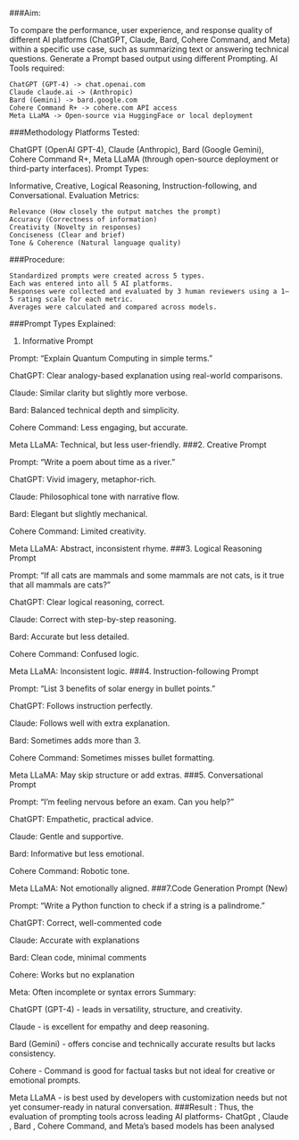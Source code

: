###Aim:

To compare the performance, user experience, and response quality of different AI platforms (ChatGPT, Claude, Bard, Cohere Command, and Meta) within a specific use case, such as summarizing text or answering technical questions. Generate a Prompt based output using different Prompting.
AI Tools required:

    ChatGPT (GPT-4) -> chat.openai.com
    Claude claude.ai -> (Anthropic)
    Bard (Gemini) -> bard.google.com
    Cohere Command R+ -> cohere.com API access
    Meta LLaMA -> Open-source via HuggingFace or local deployment

###Methodology
Platforms Tested:

ChatGPT (OpenAI GPT-4), Claude (Anthropic), Bard (Google Gemini), Cohere Command R+, Meta LLaMA (through open-source deployment or third-party interfaces).
Prompt Types:

Informative, Creative, Logical Reasoning, Instruction-following, and Conversational.
Evaluation Metrics:

    Relevance (How closely the output matches the prompt)
    Accuracy (Correctness of information)
    Creativity (Novelty in responses)
    Conciseness (Clear and brief)
    Tone & Coherence (Natural language quality)

###Procedure:

    Standardized prompts were created across 5 types.
    Each was entered into all 5 AI platforms.
    Responses were collected and evaluated by 3 human reviewers using a 1–5 rating scale for each metric.
    Averages were calculated and compared across models.

###Prompt Types Explained:
1. Informative Prompt

Prompt: “Explain Quantum Computing in simple terms.”

ChatGPT: Clear analogy-based explanation using real-world comparisons.

Claude: Similar clarity but slightly more verbose.

Bard: Balanced technical depth and simplicity.

Cohere Command: Less engaging, but accurate.

Meta LLaMA: Technical, but less user-friendly.
###2. Creative Prompt

Prompt: “Write a poem about time as a river.”

ChatGPT: Vivid imagery, metaphor-rich.

Claude: Philosophical tone with narrative flow.

Bard: Elegant but slightly mechanical.

Cohere Command: Limited creativity.

Meta LLaMA: Abstract, inconsistent rhyme.
###3. Logical Reasoning Prompt

Prompt: “If all cats are mammals and some mammals are not cats, is it true that all mammals are cats?”

ChatGPT: Clear logical reasoning, correct.

Claude: Correct with step-by-step reasoning.

Bard: Accurate but less detailed.

Cohere Command: Confused logic.

Meta LLaMA: Inconsistent logic.
###4. Instruction-following Prompt

Prompt: “List 3 benefits of solar energy in bullet points.”

ChatGPT: Follows instruction perfectly.

Claude: Follows well with extra explanation.

Bard: Sometimes adds more than 3.

Cohere Command: Sometimes misses bullet formatting.

Meta LLaMA: May skip structure or add extras.
###5. Conversational Prompt

Prompt: “I’m feeling nervous before an exam. Can you help?”

ChatGPT: Empathetic, practical advice.

Claude: Gentle and supportive.

Bard: Informative but less emotional.

Cohere Command: Robotic tone.

Meta LLaMA: Not emotionally aligned.
###7.Code Generation Prompt (New)

Prompt: “Write a Python function to check if a string is a palindrome.”

ChatGPT: Correct, well-commented code

Claude: Accurate with explanations

Bard: Clean code, minimal comments

Cohere: Works but no explanation

Meta: Often incomplete or syntax errors
Summary:

ChatGPT (GPT-4) - leads in versatility, structure, and creativity.

Claude - is excellent for empathy and deep reasoning.

Bard (Gemini) - offers concise and technically accurate results but lacks consistency.

Cohere - Command is good for factual tasks but not ideal for creative or emotional prompts.

Meta LLaMA - is best used by developers with customization needs but not yet consumer-ready in natural conversation.
###Result :
Thus, the evaluation of prompting tools across leading AI platforms- ChatGpt , Claude , Bard , Cohere Command, and Meta’s based models has been analysed
